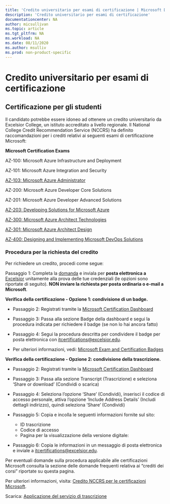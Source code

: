 ```yaml
---
title: 'Credito universitario per esami di certificazione | Microsoft Docs'
description: 'Credito universitario per esami di certificazione' 
documentationcenter: NA 
author: micsullivan
ms.topic: article
ms.tgt_pltfrm: NA
ms.workload: NA
ms.date: 08/11/2020
ms.author: msulliv
ms.prod: non-product-specific
---
```

# Credito universitario per esami di certificazione

## Certificazione per gli studenti

Il candidato potrebbe essere idoneo ad ottenere un credito universitario da Excelsior College, un istituto accreditato a livello regionale. Il National College Credit Recommendation Service (NCCRS) ha definito raccomandazioni per i crediti relativi ai seguenti esami di certificazione Microsoft:

**Microsoft Certification Exams**

AZ-100: Microsoft Azure Infrastructure and Deployment

AZ-101: Microsoft Azure Integration and Security

[AZ-103: Microsoft Azure Administrator](https://docs.microsoft.com/learn/certifications/exams/az-103)

AZ-200: Microsoft Azure Developer Core Solutions

AZ-201: Microsoft Azure Developer Advanced Solutions

[AZ-203: Developing Solutions for Microsoft Azure](https://docs.microsoft.com/learn/certifications/exams/az-203)

[AZ-300: Microsoft Azure Architect Technologies](https://docs.microsoft.com/learn/certifications/exams/az-300)

[AZ-301: Microsoft Azure Architect Design](https://docs.microsoft.com/learn/certifications/exams/az-301)

[AZ-400: Designing and Implementing Microsoft DevOps Solutions](https://docs.microsoft.com/learn/certifications/exams/az-400)

### Procedura per la richiesta del credito

Per richiedere un credito, procedi come segue:

Passaggio 1: Completa la [domanda](https://query.prod.cms.rt.microsoft.com/cms/api/am/binary/RE2PlKU) e inviala per **posta elettronica a** [Excelsior](https://query.prod.cms.rt.microsoft.com/cms/api/am/binary/RE2PlKU) unitamente alla prova delle tue credenziali (le opzioni sono riportate di seguito). **NON inviare la richiesta per posta ordinaria o e-mail a Microsoft**.

**Verifica della certificazione - Opzione 1: condivisione di un badge.**

- Passaggio 2: Registrati tramite la [Microsoft Certification Dashboard](https://aka.ms/certdashboard)

- Passaggio 3: Passa alla sezione Badge della dashboard e segui la procedura indicata per richiedere il badge (se non lo hai ancora fatto)

- Passaggio 4: Segui la procedura descritta per condividere il badge per posta elettronica con [itcertifications@excelsior.edu](mailto:itcertifications@excelsior.edu).

- Per ulteriori informazioni, vedi: [Microsoft Exam and Certification Badges](/learn/certifications/badges)

**Verifica della certificazione - Opzione 2: condivisione della trascrizione.**

- Passaggio 2: Registrati tramite la [Microsoft Certification Dashboard](https://aka.ms/certdashboard)

- Passaggio 3: Passa alla sezione Transcript (Trascrizione) e seleziona ‘Share or download’ (Condividi o scarica)

- Passaggio 4: Seleziona l’opzione ‘Share’ (Condividi), inserisci il codice di accesso personale, attiva l’opzione ‘Include Address Details’ (Includi dettagli indirizzo), quindi seleziona ‘Share’ (Condividi)

- Passaggio 5: Copia e incolla le seguenti informazioni fornite sul sito:

  - ID trascrizione <nnnnnnn>  
  - Codice di accesso <nnnnnnnn>
  - Pagina per la visualizzazione della versione digitale: <URL>

- Passaggio 6: Copia le informazioni in un messaggio di posta elettronica e inviale a [itcertifications@excelsior.edu](mailto:itcertifications@excelsior.edu).

Per eventuali domande sulla procedura applicabile alle certificazioni Microsoft consulta la sezione delle domande frequenti relativa ai “crediti dei corsi” riportate su questa pagina.

Per ulteriori informazioni, visita: [Credito NCCRS per le certificazioni Microsoft](http://www.nationalccrs.org/organizations/microsoft).

Scarica: [Applicazione del servizio di trascrizione](https://query.prod.cms.rt.microsoft.com/cms/api/am/binary/RE2P3u5)
